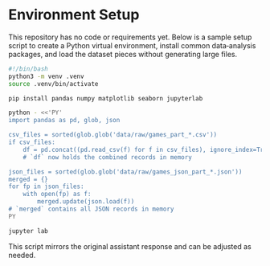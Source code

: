 # Environment Setup

This repository has no code or requirements yet. Below is a sample setup script to create a Python virtual environment, install common data‑analysis packages, and load the dataset pieces without generating large files.

```bash
#!/bin/bash
python3 -m venv .venv
source .venv/bin/activate

pip install pandas numpy matplotlib seaborn jupyterlab

python - <<'PY'
import pandas as pd, glob, json

csv_files = sorted(glob.glob('data/raw/games_part_*.csv'))
if csv_files:
    df = pd.concat((pd.read_csv(f) for f in csv_files), ignore_index=True)
    # `df` now holds the combined records in memory

json_files = sorted(glob.glob('data/raw/games_json_part_*.json'))
merged = {}
for fp in json_files:
    with open(fp) as f:
        merged.update(json.load(f))
# `merged` contains all JSON records in memory
PY

jupyter lab
```

This script mirrors the original assistant response and can be adjusted as needed.
